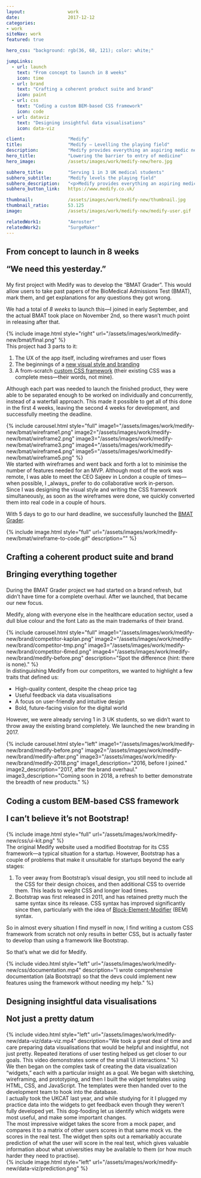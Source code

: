 ```yaml
---
layout:                work
date:                  2017-12-12
categories:    
- work
siteNav: work
featured: true

hero_css: "background: rgb(36, 68, 121); color: white;"

jumpLinks:
  - url: launch
    text: "From concept to launch in 8 weeks"
    icon: time
  - url: brand
    text: "Crafting a coherent product suite and brand"
    icon: paint
  - url: css
    text: "Coding a custom BEM-based CSS framework"
    icon: code
  - url: dataviz
    text: "Designing insightful data visualisations"
    icon: data-viz

client:                "Medify"
title:                 "Medify — Levelling the playing field"
description:           "Medify provides everything an aspiring medic needs to get into medical school. From preparing for exams to writing and reviewing essays, Medify covers more of the timeline than any other company."
hero_title:            "Lowering the barrier to entry of medicine"
hero_image:            /assets/images/work/medify-new/hero.jpg

subhero_title:         "Serving 1 in 3 UK medical students"
subhero_subtitle:      "Medify levels the playing field"
subhero_description:   "<p>Medify provides everything an aspiring medic needs to get into medical school. From preparing for exams to writing and reviewing essays, Medify covers more of the timeline than any other company.</p><p>They initially approached me to design and develop a new product, the <a href='#launch'>BMAT Grader</a>. We launched that after 8 weeks. Then we rebranded, unified their entire product suite, and designed and launched a few more products.</p><p>Their sales have more than doubled, and the competition is scrambling to keep up. Which just raises the bar for everyone.</p>"
subhero_button_link:   https://www.medify.co.uk/

thumbnail:             /assets/images/work/medify-new/thumbnail.jpg
thumbnail_ratio:       53.125
image:                 /assets/images/work/medify-new/medify-user.gif

relatedWork1:          "Aeroster"
relatedWork2:          "SurgeMaker"
---
```


<section class="Page-section" id="launch">
	<h2 class="m-bottom--lg">
		<p>From concept to launch in 8 weeks</p>
		<p class="font-serif color-muted">“We need this yesterday.”</p>
	</h2>

<div class="grid">
<div class="grid-item when-lg-6" markdown="1">
My first project with Medify was to develop the “BMAT Grader”. This would allow users to take past papers of the BioMedical Admissions Test (BMAT), mark them, and get explanations for any questions they got wrong.

We had a total of _8 weeks_ to launch this—I joined in early September, and the actual BMAT took place on November 2nd, so there wasn’t much point in releasing after that. 
</div>
<div class="grid-item when-lg-6 m-top--sm when-lg-m-top--0">
	{% include image.html style="right" url="/assets/images/work/medify-new/bmat/final.png" %}
</div>
</div>

<div class="grid m-top--sm when-lg-m-top--xl">
<div class="grid-item when-lg-6 when-lg-push-3" markdown="1">
This project had 3 parts to it:

1. The UX of the app itself, including wireframes and user flows
2. The beginnings of a [new visual style and branding](#brand)
3. A from-scratch [custom CSS framework](#css) (their existing CSS was a complete mess—their words, not mine).

Although each part was needed to launch the finished product, they were able to be separated enough to be worked on individually and concurrently, instead of a waterfall approach. This made it possible to get all of this done in the first 4 weeks, leaving the second 4 weeks for development, and successfully meeting the deadline.
</div>
</div>

<div class="grid m-top--sm when-lg-m-top--xl align-center">
<div class="grid-item when-lg-6">
	{% include carousel.html style="full" image1="/assets/images/work/medify-new/bmat/wireframe1.png" image2="/assets/images/work/medify-new/bmat/wireframe2.png" image3="/assets/images/work/medify-new/bmat/wireframe3.png" image4="/assets/images/work/medify-new/bmat/wireframe4.png" image5="/assets/images/work/medify-new/bmat/wireframe5.png" %}
</div>
<div class="grid-item when-lg-6 m-top--sm when-lg-m-top--0" markdown="1">
We started with wireframes and went back and forth a lot to minimise the number of features needed for an MVP. Although most of the work was remote, I was able to meet the CEO Sajeev in London a couple of times—when possible, I _always_ prefer to do collaborative work in-person.
</div>
</div>

<div class="grid m-top--sm when-lg-m-top--xl align-center">
<div class="grid-item when-lg-6" markdown="1">
Since I was designing the visual style and writing the CSS framework simultaneously, as soon as the wireframes were done, we quickly converted them into real code in a couple of hours.

With 5 days to go to our hard deadline, we successfully launched the <a href="https://www.medify.co.uk/bmat">BMAT Grader</a>.
</div>
<div class="grid-item when-lg-6 m-top--sm when-lg-m-top--0">
	{% include image.html style="full" url="/assets/images/work/medify-new/bmat/wireframe-to-code.gif" description="" %}
</div>
</div>
</section>



<section class="Page-section" id="brand">
	<h2 class="m-bottom--lg">
		<p>Crafting a coherent product suite and brand</p>
		<p class="font-serif color-muted">Bringing everything together</p>
	</h2>
	
<div class="grid">
<div class="grid-item when-lg-6" markdown="1">
During the BMAT Grader project we had started on a brand refresh, but didn’t have time for a complete overhaul. After we launched, that became our new focus.

Medify, along with everyone else in the healthcare education sector, used a dull blue colour and the font Lato as the main trademarks of their brand.
</div>
<div class="grid-item when-lg-6 m-top--sm when-lg-m-top--0">
	{% include carousel.html style="full" image1="/assets/images/work/medify-new/brand/competitor-kaplan.png" image2="/assets/images/work/medify-new/brand/competitor-tmp.png" image3="/assets/images/work/medify-new/brand/competitor-6med.png" image4="/assets/images/work/medify-new/brand/medify-before.png" description="Spot the difference (hint: there is none)." %}
</div>
</div>
	
<div class="grid m-top--sm when-lg-m-top--xl align-center">
<div class="grid-item when-lg-6 when-lg-push-3" markdown="1">
In distinguishing Medify from our competitors, we wanted to highlight a few traits that defined us:
	
- High-quality content, despite the cheap price tag
- Useful feedback via data visualisations
- A focus on user-friendly and intuitive design
- Bold, future-facing vision for the digital world

However, we were already serving 1 in 3 UK students, so we didn’t want to throw away the existing brand completely. We launched the new branding in 2017.

</div>
</div>

<div class="grid m-top--sm when-lg-m-top--xl">
<div class="grid-item when-lg-6">
{% include carousel.html style="left" image1="/assets/images/work/medify-new/brand/medify-before.png" image2="/assets/images/work/medify-new/brand/medify-after.png" image3="/assets/images/work/medify-new/brand/medify-2018.png" image1_description="2016, before I joined." image2_description="2017, after the brand overhaul." image3_description="Coming soon in 2018, a refresh to better demonstrate the breadth of new products." %}
</div>
</div>
</section>



<section class="Page-section" id="css">
	<h2 class="m-bottom--lg">
		<p>Coding a custom BEM-based CSS framework</p>
		<p class="font-serif color-muted">I can’t believe it’s not Bootstrap!</p>
	</h2>
<div class="grid">
<div class="grid-item when-lg-6 when-lg-push-6">
{% include image.html style="full" url="/assets/images/work/medify-new/css/ui-kit.png" %}
</div>
<div class="grid-item when-lg-6 m-top--sm when-lg-m-top--0 when-lg-pull-6" markdown="1">
The original Medify website used a modified Bootstrap for its CSS framework—a typical situation for a startup. However, Bootstrap has a couple of problems that make it unsuitable for startups beyond the early stages:

1. To veer away from Bootstrap’s visual design, you still need to include all the CSS for their design choices, and then additional CSS to override them. This leads to weight CSS and longer load times.
2. Bootstrap was first released in 2011, and has retained pretty much the same syntax since its release. CSS syntax has improved significantly since then, particularly with the idea of [Block-Element-Modifier](http://getbem.com/) (BEM) syntax. 

So in almost every situation I find myself in now, I find writing a custom CSS framework from scratch not only results in better CSS, but is actually faster to develop than using a framework like Bootstrap.

So that’s what we did for Medify. 
</div>
</div>

<div class="grid m-top--sm">
<div class="grid-item when-lg-6">
	{% include video.html style="left" url="/assets/images/work/medify-new/css/documentation.mp4" description="I wrote comprehensive documentation (ala Bootstrap) so that the devs could implement new features using the framework without needing my help." %}
</div>
</div>
</section>



<section class="Page-section" id="dataviz">
	<h2 class="m-bottom--lg">
		<p>Designing insightful data visualisations</p>
		<p class="font-serif color-muted">Not just a pretty datum</p>
	</h2>

<div class="grid">
	<div class="grid-item when-lg-6">
		{% include video.html style="left" url="/assets/images/work/medify-new/data-viz/data-viz.mp4" description="We took a great deal of time and care preparing data visualisations that would be helpful and insightful, not just pretty. Repeated iterations of user testing helped us get closer to our goals. This video demonstrates some of the small UI interactions." %}
	</div>
<div class="grid-item when-lg-6 m-top--sm when-lg-m-top--0" markdown="1">
We then began on the complex task of creating the data visualization “widgets,” each with a particular insight as a goal. <span class="between-lg-xl-hidden">We began with sketching, wireframing, and prototyping, and then I built the widget templates using HTML, CSS, and JavaScript. The templates were then handed over to the development team to hook into the database.</span>
</div>
</div>

<div class="grid m-top--sm when-lg-m-top--xl align-center">
<div class="grid-item when-lg-6 when-lg-push-3" markdown="1">
I actually took the UKCAT last year, and while studying for it I plugged my practice data into the widgets to get feedback even though they weren’t fully developed yet. This dog-fooding let us identify which widgets were most useful, and make some important changes.
</div>
</div>

<div class="grid m-top--sm when-lg-m-top--xl align-center">
<div class="grid-item when-lg-6" markdown="1">
The most impressive widget takes the score from a mock paper, and compares it to a matrix of other users scores in that same mock vs. the scores in the real test. The widget then spits out a remarkably accurate prediction of what the user will score in the real test, which gives valuable information about what universities may be available to them (or how much harder they need to practise).
</div>
<div class="grid-item when-lg-6 m-top--sm when-lg-m-top--0">
	{% include image.html style="left" url="/assets/images/work/medify-new/data-viz/prediction.png" %}
</div>
</div>

</section>